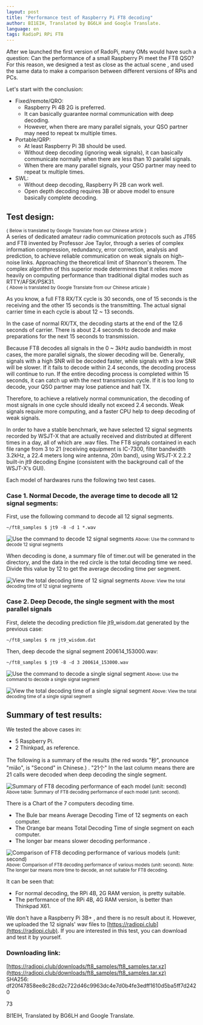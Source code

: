 ```yaml
---
layout: post
title: "Performance test of Raspberry Pi FT8 decoding"
author: BI1EIH, Translated by BG6LH and Google Translate.
language: en
tags: RadioPi RPi FT8
---
```


After we launched the first version of RadoPi, many OMs would have such a question: Can the performance of a small Raspberry Pi meet the FT8 QSO? For this reason, we designed a test as close as the actual scene , and used the same data to make a comparison between different versions of RPis and PCs.


Let's start with the conclusion:

- Fixed/remote/QRO: 
    - Raspberry Pi 4B 2G is preferred.
    - It can basically guarantee normal communication with deep decoding.
    - However, when there are many parallel signals, your QSO partner may need to repeat tx multiple times.
- Portable/QRP:
    - At least Raspberry Pi 3B should be used.
    - Without deep decoding (ignoring weak signals), it can basically communicate normally when there are less than 10 parallel signals.
    - When there are many parallel signals, your QSO partner may need to repeat tx multiple times.
- SWL:
    - Without deep decoding, Raspberry Pi 2B can work well.
    - Open depth decoding requires 3B or above model to ensure basically complete decoding.


## Test design:

<small>{ Below is translated by Google Translate from our Chinese article }</small>  
A series of dedicated amateur radio communication protocols such as JT65 and FT8 invented by Professor Joe Taylor, through a series of complex information compression, redundancy, error correction, analysis and prediction, to achieve reliable communication on weak signals on high-noise links. Approaching the theoretical limit of Shannon's theorem. The complex algorithm of this superior mode determines that it relies more heavily on computing performance than traditional digital modes such as RTTY/AFSK/PSK31.  
<small>{ Above is translated by Google Translate from our Chinese articale }</small>

As you know, a full FT8 RX/TX cycle is 30 seconds, one of 15 seconds is the receiving and the other 15 seconds is the transmitting. The actual signal carrier time in each cycle is about 12 ~ 13 seconds. 

In the case of normal RX/TX, the decoding starts at the end of the 12.6 seconds of carrier. There is about 2.4 seconds to decode and make preparations for the next 15 seconds to transmission.

Because FT8 decodes all signals in the 0 ~ 3kHz audio bandwidth in most cases, the more parallel signals, the slower decoding will be. Generally, signals with a high SNR will be decoded faster, while signals with a low SNR will be slower. If it fails to decode within 2.4 seconds, the decoding process will continue to run. If the entire decoding process is completed within 15 seconds, it can catch up with the next transmission cycle. If it is too long to decode, your QSO partner may lose patience and halt TX. 


Therefore, to achieve a relatively normal communication, the decoding of most signals in one cycle should ideally not exceed 2.4 seconds. Weak signals require more computing, and a faster CPU help to deep decoding of weak signals.


In order to have a stable benchmark, we have selected 12 signal segments recorded by WSJT-X that are actually received and distributed at different times in a day, all of which are .wav files. The FT8 signals contained in each file range from 3 to 21 (receiving equipment is IC-7300, filter bandwidth 3.2kHz, a 22.4 meters long wire antenna, 20m band), using WSJT-X 2.2.2 built-in jt9 decoding Engine (consistent with the background call of the WSJT-X‘s GUI).

Each model of hardwares runs the following two test cases.  

### Case 1. Normal Decode, the average time to decode all 12 signal segments:

First, use the following command to decode all 12 signal segments.

`~/ft8_samples $ jt9 -8 -d 1 *.wav`


![Use the command to decode 12 signal segments](/img/case1.png)
<small>Above: Use the command to decode 12 signal segments</small>  


When decoding is done, a summary file of timer.out will be generated in the directory, and the data in the red circle is the total decoding time we need. Divide this value by 12 to get the average decoding time per segment.


![View the total decoding time of 12 signal segments](/img/case1_result.png)
<small>Above: View the total decoding time of 12 signal segments</small>  




### Case 2. Deep Decode, the single segment with the most parallel signals

First, delete the decoding prediction file jt9_wisdom.dat generated by the previous case:

`~/ft8_samples $ rm jt9_wisdom.dat`

Then, deep decode the signal segment 200614_153000.wav:

`~/ft8_samples $ jt9 -8 -d 3 200614_153000.wav`
 


![Use the command to decode a single signal segment](/img/case2.png)
<small>Above: Use the command to decode a single signal segment</small>  





![View the total decoding time of a single signal segment](/img/case2_result.png)
<small>Above: View the total decoding time of a single signal segment</small>  

 

## Summary of test results:


We tested the above cases in:
- 5 Raspberry Pi.
- 2 Thinkpad, as reference.


The following is a summary of the results (the red words "秒", pronounce "miǎo", is "Second" in Chinese.) . "21个" In the last column means there are 21 calls were decoded when deep decoding the single segment.


![Summary of FT8 decoding performance of each model (unit: second)](/img/table_rpi_ft8_decode.png)
<small>Above table: Summary of FT8 decoding performance of each model (unit: second).</small>  


There is a Chart of the 7 computers decoding time.
- The Bule bar means Average Decoding Time of 12 segments on each computer.
- The Orange bar means Total Decoding Time of single segment on each computer.
- The longer bar means slower decoding performance .


![Comparison of FT8 decoding performance of various models (unit: second)](/img/chart_rpi_ft8_decode.png)
<small>Above: Comparison of FT8 decoding performance of various models (unit: second). Note: The longer bar means more time to decode, an not suitable for FT8 decoding.</small>  


It can be seen that:
- For normal decoding, the RPi 4B, 2G RAM version, is pretty suitable. 
- The performance of the RPi 4B, 4G RAM version, is better than Thinkpad X61.


We don't have a Raspberry Pi 3B+ , and there is no result about it. However, we uploaded the 12 signals' wav files to [https://radiopi.club](https://radiopi.club). If you are interested in this test, you can download and test it by yourself.


### Downloading link:

[https://radiopi.club/downloads/ft8_samples/ft8_samples.tar.xz](https://radiopi.club/downloads/ft8_samples/ft8_samples.tar.xz)  
SHA256: df20f47858ee8c28cd2c722d46c9963dc4e7d0b4fe3edff1610d5ba5ff7d2420

73

BI1EIH, Translated by BG6LH and Google Translate.

